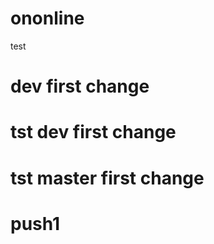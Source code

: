 # ononline
test
# dev first change


# tst dev first change 

# tst master first change


# push1


